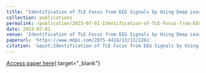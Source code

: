 ```yaml
---
title: "Identification of TLE Focus from EEG Signals by Using Deep Learning Approach"
collection: publications
permalink: /publication/2023-07-01-Identification-of-TLE-Focus-from-EEG-Signals-by-Using-Deep-Learning-Approach
date: 2023-07-01
venue: 'Identification of TLE Focus from EEG Signals by Using Deep Learning Approach'
paperurl: 'https://www.mdpi.com/2075-4418/13/13/2261'
citation: '&quot;Identification of TLE Focus from EEG Signals by Using Deep Learning Approach.&quot; Identification of TLE Focus from EEG Signals by Using Deep Learning Approach, 2023.'
---
```

[Access paper here](https://www.mdpi.com/2075-4418/13/13/2261){:target="_blank"}
